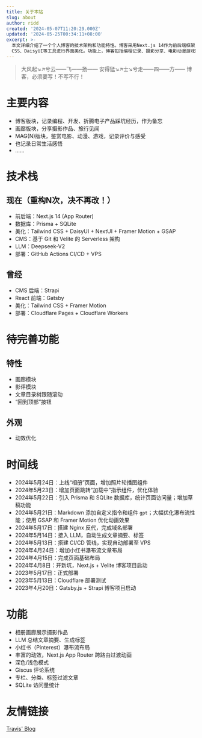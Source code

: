 ```yaml
---
title: 关于本站
slug: about
author: ridd
created: '2024-05-07T11:20:29.000Z'
updated: '2024-05-25T00:34:11+08:00'
excerpt: >-
  本文详细介绍了一个个人博客的技术架构和功能特性。博客采用Next.js 14作为前后端框架，结合Prisma和SQLite进行数据管理，使用Tailwind
  CSS、DaisyUI等工具进行界面美化。功能上，博客包括编程记录、摄影分享、电影动漫游戏鉴赏等版块，并具备相册展示、文章摘要自动生成、瀑布流布局等特色功能。此外，博客还记录了从2023年至今的发展历程，包括技术栈的迭代和功能的不断完善。整体上，该博客展示了作者在技术探索和内容创作上的成果与进步。
---
```


> 大风起↘↗兮云——飞——扬—— 
> 安得猛↘↗士↘兮走——四——方—— 
> 博客，必须要写！不写不行！

# 主要内容

- 博客版块，记录编程、开发、折腾电子产品踩坑经历，作为备忘
- 画廊版块，分享摄影作品、旅行见闻
- MAG(N)版块，鉴赏电影、动漫、游戏，记录评价与感受
- 也记录日常生活感悟
- ……

# 技术栈

## 现在（重构N次，决不再改！）

- 前后端：Next.js 14 (App Router)
- 数据库：Prisma + SQLite
- 美化：Tailwind CSS + DaisyUI + NextUI + Framer Motion + GSAP
- CMS：基于 Git 和 Velite 的 Serverless 架构
- LLM：Deepseek-V2
- 部署：GitHub Actions CI/CD + VPS

## 曾经

- CMS 后端：Strapi
- React 前端：Gatsby
- 美化：Tailwind CSS + Framer Motion
- 部署：Cloudflare Pages + Cloudflare Workers

# 待完善功能

## 特性

- 画廊模块
- 影评模块
- 文章目录树跟随滚动
- “回到顶部”按钮

## 外观

- 动效优化

# 时间线

- 2024年5月24日：上线“相册”页面，增加照片轮播图组件
- 2024年5月23日：增加页面跳转“加载中”指示组件，优化体验
- 2024年5月22日：引入 Prisma 和 SQLite 数据库，统计页面访问量；增加草稿功能
- 2024年5月21日：Markdown 添加自定义指令和组件 `gpt`；大幅优化瀑布流性能；使用 GSAP 和 Framer Motion 优化动画效果
- 2024年5月17日：搭建 Nginx 反代，完成域名部署
- 2024年5月14日：接入 LLM，自动生成文章摘要、标签
- 2024年5月13日：搭建 CI/CD 管线，实现自动部署至 VPS
- 2024年4月24日：增加小红书瀑布流文章布局
- 2024年4月15日：完成页面基础布局
- 2024年4月8日：开新坑，Next.js + Velite 博客项目启动
- 2023年5月17日：正式部署
- 2023年5月13日：Cloudflare 部署测试
- 2023年4月20日：Gatsby.js + Strapi 博客项目启动

# 功能

- 相册画廊展示摄影作品
- LLM 总结文章摘要、生成标签
- 小红书（Pinterest）瀑布流布局
- 丰富的动效，Next.js App Router 跨路由过渡动画
- 深色/浅色模式
- Giscus 评论系统
- 专栏、分类、标签过滤文章
- SQLite 访问量统计

# 友情链接

[Travis' Blog](https://blog.lxythan2lxy.cn/)
